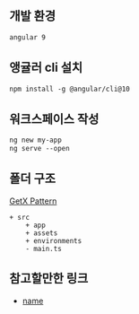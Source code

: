 ## 개발 환경
```md
angular 9
```

## 앵귤러 cli 설치
```md
npm install -g @angular/cli@10
```

## 워크스페이스 작성
```md
ng new my-app
ng serve --open
```

## 폴더 구조
[GetX Pattern](https://github.com/kauemurakami/getx_pattern#readme)
```
+ src
    + app
    + assets
    + environments 
    - main.ts

```

## 참고할만한 링크
- [name](https://)
